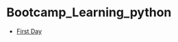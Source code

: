 # Bootcamp_Learning_python

- [First Day](https://github.com/amirelkased/Bootcamp_Learning_python/tree/main/FirstDay)
